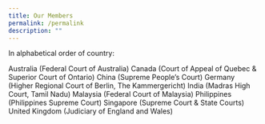 ```yaml
---
title: Our Members
permalink: /permalink
description: ""
---
```

In alphabetical order of country:

Australia (Federal Court of Australia)
Canada (Court of Appeal of Quebec & Superior Court of Ontario)
China (Supreme People’s Court)
Germany (Higher Regional Court of Berlin, The Kammergericht)
India (Madras High Court, Tamil Nadu)
Malaysia (Federal Court of Malaysia)
Philippines (Philippines Supreme Court)
Singapore (Supreme Court & State Courts)
United Kingdom (Judiciary of England and Wales)